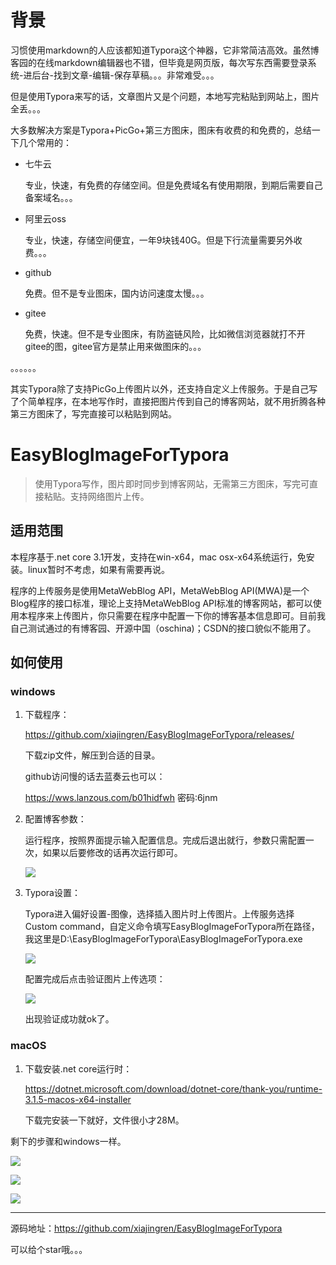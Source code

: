 # 背景

习惯使用markdown的人应该都知道Typora这个神器，它非常简洁高效。虽然博客园的在线markdown编辑器也不错，但毕竟是网页版，每次写东西需要登录系统-进后台-找到文章-编辑-保存草稿。。。非常难受。。。

但是使用Typora来写的话，文章图片又是个问题，本地写完粘贴到网站上，图片全丢。。。

大多数解决方案是Typora+PicGo+第三方图床，图床有收费的和免费的，总结一下几个常用的：

- 七牛云

  专业，快速，有免费的存储空间。但是免费域名有使用期限，到期后需要自己备案域名。。。

- 阿里云oss

  专业，快速，存储空间便宜，一年9块钱40G。但是下行流量需要另外收费。。。

- github

  免费。但不是专业图床，国内访问速度太慢。。。

- gitee

  免费，快速。但不是专业图床，有防盗链风险，比如微信浏览器就打不开gitee的图，gitee官方是禁止用来做图床的。。。

。。。。。。

其实Typora除了支持PicGo上传图片以外，还支持自定义上传服务。于是自己写了个简单程序，在本地写作时，直接把图片传到自己的博客网站，就不用折腾各种第三方图床了，写完直接可以粘贴到网站。



# EasyBlogImageForTypora

> 使用Typora写作，图片即时同步到博客网站，无需第三方图床，写完可直接粘贴。支持网络图片上传。

## 适用范围

本程序基于.net core 3.1开发，支持在win-x64，mac osx-x64系统运行，免安装。linux暂时不考虑，如果有需要再说。

程序的上传服务是使用MetaWebBlog API，MetaWebBlog API(MWA)是一个Blog程序的接口标准，理论上支持MetaWebBlog API标准的博客网站，都可以使用本程序来上传图片，你只需要在程序中配置一下你的博客基本信息即可。目前我自己测试通过的有博客园、开源中国（oschina)；CSDN的接口貌似不能用了。

## 如何使用

### windows

1. 下载程序：

   https://github.com/xiajingren/EasyBlogImageForTypora/releases/

   下载zip文件，解压到合适的目录。

   github访问慢的话去蓝奏云也可以：

   https://wws.lanzous.com/b01hidfwh
   密码:6jnm

2. 配置博客参数：

   运行程序，按照界面提示输入配置信息。完成后退出就行，参数只需配置一次，如果以后要修改的话再次运行即可。

   ![](https://img2020.cnblogs.com/blog/610959/202007/610959-20200711204347215-519142653.png)

3. Typora设置：

   Typora进入偏好设置-图像，选择插入图片时上传图片。上传服务选择Custom command，自定义命令填写EasyBlogImageForTypora所在路径，我这里是D:\EasyBlogImageForTypora\EasyBlogImageForTypora.exe

   ![](https://img2020.cnblogs.com/blog/610959/202007/610959-20200717164400677-1873636259.png)

   配置完成后点击验证图片上传选项：

   ![](https://img2020.cnblogs.com/blog/610959/202007/610959-20200711115937146-467789165.png)

   出现验证成功就ok了。

### macOS

1. 下载安装.net core运行时：

   https://dotnet.microsoft.com/download/dotnet-core/thank-you/runtime-3.1.5-macos-x64-installer

   下载完安装一下就好，文件很小才28M。

剩下的步骤和windows一样。

![](https://img2020.cnblogs.com/blog/610959/202007/610959-20200711173418486-1017714538.png)

![](https://img2020.cnblogs.com/blog/610959/202007/610959-20200711173720907-628520961.png)

![](https://img2020.cnblogs.com/blog/610959/202007/610959-20200711173830080-1995768272.png)



------

源码地址：https://github.com/xiajingren/EasyBlogImageForTypora

可以给个star哦。。。

